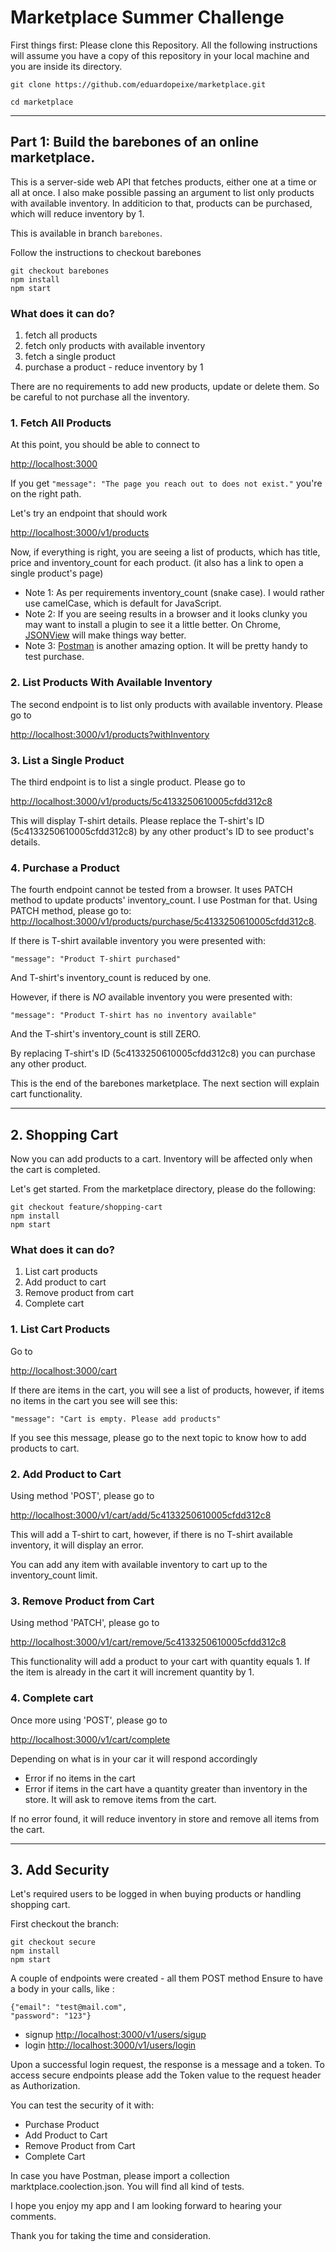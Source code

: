 # Marketplace Summer Challenge

First things first: Please clone this Repository.
All the following instructions will assume you have a copy of this repository in your local machine and you are inside its directory.

```
git clone https://github.com/eduardopeixe/marketplace.git

cd marketplace
```

---

## Part 1: Build the barebones of an online marketplace.

This is a server-side web API that fetches products, either one at a time or all at once. I also make possible passing an argument to list only products with available inventory. In additicion to that, products can be purchased, which will reduce inventory by 1.

This is available in branch `barebones`.

Follow the instructions to checkout barebones

```
git checkout barebones
npm install
npm start
```

### What does it can do?

1. fetch all products
2. fetch only products with available inventory
3. fetch a single product
4. purchase a product - reduce inventory by 1

There are no requirements to add new products, update or delete them. So be careful to not purchase all the inventory.

### 1. Fetch All Products

At this point, you should be able to connect to

[http://localhost:3000](http://localhost:3000)

If you get `"message": "The page you reach out to does not exist."` you're on the right path.

Let's try an endpoint that should work

[http://localhost:3000/v1/products](http://localhost:3000/v1/products)

Now, if everything is right, you are seeing a list of products, which has title, price and inventory_count for each product. (it also has a link to open a single product's page)

- Note 1: As per requirements inventory_count (snake case). I would rather use camelCase, which is default for JavaScript.
- Note 2: If you are seeing results in a browser and it looks clunky you may want to install a plugin to see it a little better. On Chrome, [JSONView](https://chrome.google.com/webstore/detail/jsonview/chklaanhfefbnpoihckbnefhakgolnmc?hl=en) will make things way better.
- Note 3: [Postman](https://www.getpostman.com/apps) is another amazing option. It will be pretty handy to test purchase.

### 2. List Products With Available Inventory

The second endpoint is to list only products with available inventory. Please go to

[http://localhost:3000/v1/products?withInventory](http://localhost:3000/v1/products?withInventory)

### 3. List a Single Product

The third endpoint is to list a single product. Please go to

[http://localhost:3000/v1/products/5c4133250610005cfdd312c8](http://localhost:3000/v1/products/5c4133250610005cfdd312c8)

This will display T-shirt details. Please replace the T-shirt's ID (5c4133250610005cfdd312c8) by any other product's ID to see product's details.

### 4. Purchase a Product

The fourth endpoint cannot be tested from a browser. It uses PATCH method to update products' inventory_count. I use Postman for that. Using PATCH method, please go to:
[http://localhost:3000/v1/products/purchase/5c4133250610005cfdd312c8](http://localhost:3000/v1/products/purchase/5c4133250610005cfdd312c8).

If there is T-shirt available inventory you were presented with:

`"message": "Product T-shirt purchased"`

And T-shirt's inventory_count is reduced by one.

However, if there is _NO_ available inventory you were presented with:

`"message": "Product T-shirt has no inventory available"`

And the T-shirt's inventory_count is still ZERO.

By replacing T-shirt's ID (5c4133250610005cfdd312c8) you can purchase any other product.

This is the end of the barebones marketplace. The next section will explain cart functionality.

---

## 2. Shopping Cart

Now you can add products to a cart. Inventory will be affected only when the cart is completed.

Let's get started. From the marketplace directory, please do the following:

```
git checkout feature/shopping-cart
npm install
npm start
```

### What does it can do?

1. List cart products
2. Add product to cart
3. Remove product from cart
4. Complete cart

### 1. List Cart Products

Go to

[http://localhost:3000/cart](http://localhost:3000/cart)

If there are items in the cart, you will see a list of products, however, if items no items in the cart you see will see this:

`"message": "Cart is empty. Please add products"`

If you see this message, please go to the next topic to know how to add products to cart.

### 2. Add Product to Cart

Using method 'POST', please go to

[http://localhost:3000/v1/cart/add/5c4133250610005cfdd312c8](http://localhost:3000/v1/cart/add/5c4133250610005cfdd312c8)

This will add a T-shirt to cart, however, if there is no T-shirt available inventory, it will display an error.

You can add any item with available inventory to cart up to the inventory_count limit.

### 3. Remove Product from Cart

Using method 'PATCH', please go to

[http://localhost:3000/v1/cart/remove/5c4133250610005cfdd312c8](http://localhost:3000/v1/cart/remove/5c4133250610005cfdd312c8)

This functionality will add a product to your cart with quantity equals 1. If the item is already in the cart it will increment quantity by 1.

### 4. Complete cart

Once more using 'POST', please go to

[http://localhost:3000/v1/cart/complete](http://localhost:3000/v1/cart/complete)

Depending on what is in your car it will respond accordingly

- Error if no items in the cart
- Error if items in the cart have a quantity greater than inventory in the store. It will ask to remove items from the cart.

If no error found, it will reduce inventory in store and remove all items from the cart.

---

## 3. Add Security

Let's required users to be logged in when buying products or handling shopping cart.

First checkout the branch:

```
git checkout secure
npm install
npm start
```

A couple of endpoints were created - all them POST method
Ensure to have a body in your calls, like :

```
{"email": "test@mail.com",
"password": "123"}
```

- signup [http://localhost:3000/v1/users/sigup](http://localhost:3000/v1/users/sigup)
- login [http://localhost:3000/v1/users/login](http://localhost:3000/v1/users/login)

Upon a successful login request, the response is a message and a token. To access secure endpoints please add the Token value to the request header as Authorization.

You can test the security of it with:

- Purchase Product
- Add Product to Cart
- Remove Product from Cart
- Complete Cart

In case you have Postman, please import a collection marktplace.coolection.json. You will find all kind of tests.

I hope you enjoy my app and I am looking forward to hearing your comments.

Thank you for taking the time and consideration.
